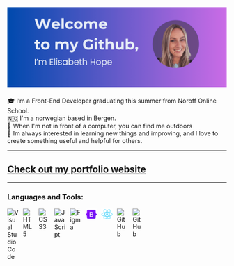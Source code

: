 ## ![image](https://github.com/ellie489/ellie489/blob/main/Welcome%20to%20my%20Github%2C%20My%20name%20is%20Elisabeth%20Hope%20(1920%20x%20700%20px).png)
🎓 I’m a Front-End Developer graduating this summer from Noroff Online School.
<br>
:norway: I'm a norwegian based in Bergen. 
<br>
:deciduous_tree: When I'm not in front of a computer, you can find me outdoors
<br>
:star_struck: Im always interested in learning new things and improving, and I love to create something useful and helpful for others. 
<hr>

## [Check out my portfolio website](https://elisabethhope.netlify.app/)
<hr>

### Languages and Tools: 

<img align="left" alt="Visual Studio Code" width="26px" src="https://cdn.jsdelivr.net/gh/devicons/devicon/icons/vscode/vscode-original.svg" style="padding-right:10px;" />
<img align="left" alt="HTML5" width="26px" src="https://cdn.jsdelivr.net/gh/devicons/devicon/icons/html5/html5-original.svg" style="padding-right:10px;" />
<img align="left" alt="CSS3" width="26px" src="https://cdn.jsdelivr.net/gh/devicons/devicon/icons/css3/css3-original.svg" style="padding-right:10px;" />
<img align="left" alt="JavaScript" width="26px" src="https://cdn.jsdelivr.net/gh/devicons/devicon/icons/javascript/javascript-original.svg" style="padding-right:10px;" />
<img align="left" alt="Figma" width="26px" src="https://cdn.jsdelivr.net/gh/devicons/devicon/icons/figma/figma-original.svg" style="padding-right:10px;" />
<img align="left" alt="Bootstrap" width="26px" src="https://raw.githubusercontent.com/devicons/devicon/v2.16.0/icons/bootstrap/bootstrap-original.svg" style="padding-right:10px;]" />
<img align="left" alt="React" width="26px" src="https://raw.githubusercontent.com/devicons/devicon/v2.16.0/icons/react/react-original.svg" style="padding-right:10px;" />
<img align="left" alt="GitHub" width="26px" src="https://user-images.githubusercontent.com/3369400/139448065-39a229ba-4b06-434b-bc67-616e2ed80c8f.png" style="padding-right:10px;" />
<img align="left" alt="GitHub" width="26px" src="https://user-images.githubusercontent.com/3369400/139447912-e0f43f33-6d9f-45f8-be46-2df5bbc91289.png" style="padding-right:10px;" />
